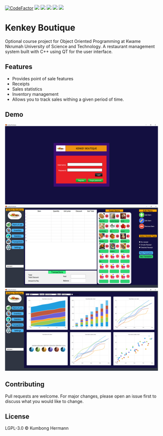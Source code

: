 [![CodeFactor](https://www.codefactor.io/repository/github/kumbong/kenkey-boutique/badge)](https://www.codefactor.io/repository/github/kumbong/kenkey-boutique)
![](https://img.shields.io/github/issues/kumbong/kenkey-boutique.svg)
![](https://img.shields.io/github/issues-closed/kumbong/kenkey-boutique.svg)
![](https://img.shields.io/github/repo-size/kumbong/kenkey-boutique.svg)
![](https://img.shields.io/github/languages/top/kumbong/kenkey-boutique.svg)
![](https://img.shields.io/github/license/kumbong/kenkey-boutique.svg)

# Kenkey Boutique
Optional course project for Object Oriented Programming at Kwame Nkrumah University of Science and Technology. A restaurant management system built with C++ using QT for the user interface. 

## Features
 - Provides point of sale features
 - Receipts
 - Sales statistics
 - Inventory management
 - Allows you to track sales withing a given period of time. 


## Demo

![](Screenshots/demo3.PNG)
![](Screenshots/demo1.PNG)
![](Screenshots/demo2.PNG)

## Contributing
Pull requests are welcome. For major changes, please open an issue first to discuss what you would like to change.

License
----

LGPL-3.0 &copy; Kumbong Hermann

